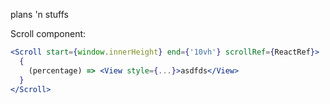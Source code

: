 plans 'n stuffs

Scroll component:


```jsx
<Scroll start={window.innerHeight} end={'10vh'} scrollRef={ReactRef}>
  {
    (percentage) => <View style={...}>asdfds</View>
  }
</Scroll>
```